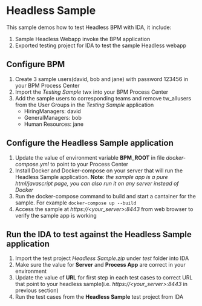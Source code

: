 # Headless Sample

This sample demos how to test Headless BPM with IDA, it include:

1. Sample Headless Webapp invoke the BPM application
2. Exported testing project for IDA to test the sample Headless webapp

## Configure BPM

1. Create 3 sample users(david, bob and jane) with password 123456 in your BPM Process Center
2. Import the *Testing Sample* twx into your BPM Process Center
3. Add the sample users to corresponding teams and remove tw_allusers from the User Groups in the *Testing Sample* application
   + HiringManagers: david
   + GeneralManagers: bob
   + Human Resources: jane

## Configure the Headless Sample application

1. Update the value of environment variable **BPM_ROOT** in file *docker-compose.yml* to point to your Process Center
2. Install Docker and Docker-compose on your server that will run the Headless Sample application. **Note**: *the sample app is a pure html/javascript page, you can also run it on any server instead of Docker*
3. Run the docker-compose command to build and start a cantainer for the sample. For example `docker-compose up --build`
4. Access the sample at *https://<your_server>:8443* from web browser to verify the sample app is working

## Run the IDA to test against the Headless Sample application

1. Import the test project *Headless Sample.zip* under *test* folder into IDA
2. Make sure the value for **Server** and **Process App** are correct in your environment
3. Update the value of **URL** for first step in each test cases to correct URL that point to your headless sample(i.e. *https://<your_server>:8443* in previous section)
4. Run the test cases from the **Headless Sample** test project from IDA
